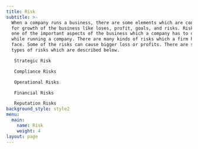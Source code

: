 ```yaml
---
title: Risk
subtitle: >-
  When a company runs a business, there are some elements which are considered
  for growth of the business like loses, profit, goals, and risks. Risk is also
  one of the important aspects of the business which a company has to observe
  while running a company. There are many kinds of risks which a firm has to
  face. Some of the risks can cause bigger loss or profits. There are some main
  types of risks which are described below.

   Strategic Risk

   Compliance Risks

   Operational Risks

   Financial Risks

   Reputation Risks
background_style: style2
menu:
  main:
    name: Risk
    weight: 4
layout: page
---
```


